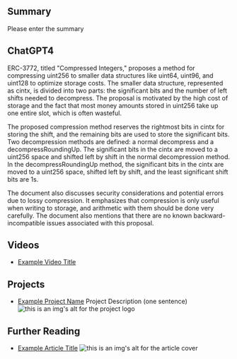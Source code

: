 ## Summary

Please enter the summary

## ChatGPT4

ERC-3772, titled "Compressed Integers," proposes a method for compressing uint256 to smaller data structures like uint64, uint96, and uint128 to optimize storage costs. The smaller data structure, represented as cintx, is divided into two parts: the significant bits and the number of left shifts needed to decompress. The proposal is motivated by the high cost of storage and the fact that most money amounts stored in uint256 take up one entire slot, which is often wasteful.

The proposed compression method reserves the rightmost bits in cintx for storing the shift, and the remaining bits are used to store the significant bits. Two decompression methods are defined: a normal decompress and a decompressRoundingUp. The significant bits in the cintx are moved to a uint256 space and shifted left by shift in the normal decompression method. In the decompressRoundingUp method, the significant bits in the cintx are moved to a uint256 space, shifted left by shift, and the least significant shift bits are 1s.

The document also discusses security considerations and potential errors due to lossy compression. It emphasizes that compression is only useful when writing to storage, and arithmetic with them should be done very carefully. The document also mentions that there are no known backward-incompatible issues associated with this proposal.

## Videos

- [Example Video Title](https://www.youtube.com/watch?v=TDGq4aeevgY)

## Projects

- [Example Project Name](https://xxxx.xxx/xxxxx) Project Description (one sentence) ![this is an img's alt for the project logo](https://xxxx.xxx/project-logo.xxx)

## Further Reading

- [Example Article Title](https://xxxx.xxx/xxxxx) ![this is an img's alt for the article cover](https://xxxx.xxx/article-cover.xxx)
